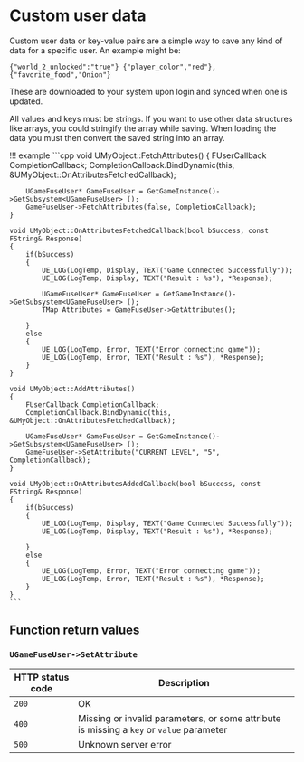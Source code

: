 # Custom user data

Custom user data or key-value pairs are a simple way to save any kind of data
for a specific user. An example might be:

```plaintext
{"world_2_unlocked":"true"} {"player_color","red"}, {"favorite_food","Onion"}
```

These are downloaded to your system upon login and synced when one is updated.

All values and keys must be strings. If you want to use other data structures
like arrays, you could stringify the array while saving. When loading the data
you must then convert the saved string into an array.

!!! example
    ```cpp
    void UMyObject::FetchAttributes()
    {
        FUserCallback CompletionCallback;
        CompletionCallback.BindDynamic(this, &UMyObject::OnAttributesFetchedCallback);

        UGameFuseUser* GameFuseUser = GetGameInstance()->GetSubsystem<UGameFuseUser> ();
        GameFuseUser->FetchAttributes(false, CompletionCallback);
    }

    void UMyObject::OnAttributesFetchedCallback(bool bSuccess, const FString& Response)
    {
        if(bSuccess)
        {
            UE_LOG(LogTemp, Display, TEXT("Game Connected Successfully"));
            UE_LOG(LogTemp, Display, TEXT("Result : %s"), *Response);

            UGameFuseUser* GameFuseUser = GetGameInstance()->GetSubsystem<UGameFuseUser> ();
            TMap Attributes = GameFuseUser->GetAttributes();

        }
        else
        {
            UE_LOG(LogTemp, Error, TEXT("Error connecting game"));
            UE_LOG(LogTemp, Error, TEXT("Result : %s"), *Response);
        }
    }

    void UMyObject::AddAttributes()
    {
        FUserCallback CompletionCallback;
        CompletionCallback.BindDynamic(this, &UMyObject::OnAttributesFetchedCallback);

        UGameFuseUser* GameFuseUser = GetGameInstance()->GetSubsystem<UGameFuseUser> ();
        GameFuseUser->SetAttribute("CURRENT_LEVEL", "5", CompletionCallback);
    }

    void UMyObject::OnAttributesAddedCallback(bool bSuccess, const FString& Response)
    {
        if(bSuccess)
        {
            UE_LOG(LogTemp, Display, TEXT("Game Connected Successfully"));
            UE_LOG(LogTemp, Display, TEXT("Result : %s"), *Response);

        }
        else
        {
            UE_LOG(LogTemp, Error, TEXT("Error connecting game"));
            UE_LOG(LogTemp, Error, TEXT("Result : %s"), *Response);
        }
    }
    ```

## Function return values

### `UGameFuseUser->SetAttribute`

| HTTP status code | Description |
|------------------|-------------|
| `200`            | OK |
| `400`            | Missing or invalid parameters, or some attribute is missing a `key` or `value` parameter |
| `500`            | Unknown server error |
